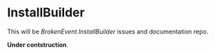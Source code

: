# InstallBuilder
This will be *BrokenEvent.InstallBuilder* issues and documentation repo.

**Under contstruction**.
